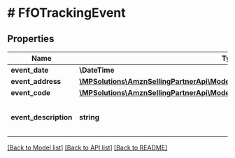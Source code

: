 # # FfOTrackingEvent

## Properties

Name | Type | Description | Notes
------------ | ------------- | ------------- | -------------
**event_date** | **\DateTime** |  |
**event_address** | [**\MPSolutions\AmznSellingPartnerApi\Models\FulfillmentOutbound\FfOTrackingAddress**](FfOTrackingAddress.md) |  |
**event_code** | [**\MPSolutions\AmznSellingPartnerApi\Models\FulfillmentOutbound\FfOEventCode**](FfOEventCode.md) |  |
**event_description** | **string** | A description for the corresponding event code. |

[[Back to Model list]](../../README.md#models) [[Back to API list]](../../README.md#endpoints) [[Back to README]](../../README.md)
